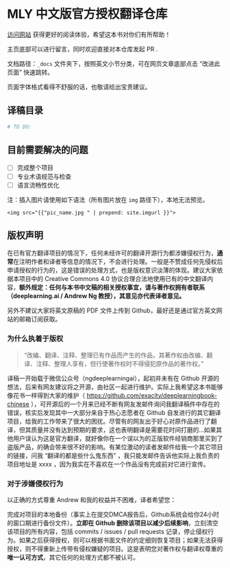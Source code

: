 # MLY 中文版官方授权翻译仓库 

[访问网站](https://accepteddoge.github.io/machine-learning-yearning-cn/) 获得更好的阅读体验，希望这本书对你们有所帮助！

主页底部可以进行留言，同时欢迎直接对本仓库发起 PR . 

文档路径：`_docs` 文件夹下，按照英文小节分类，可在网页文章底部点击 “改进此页面” 快速跳转。

页面字体格式看得不舒服的话，也敬请给出宝贵建议。

## 译稿目录

```python
# TO DO:
```

## 目前需要解决的问题

- [ ] 完成整个项目
- [ ] 专业术语规范与检查
- [ ] 语言流畅性优化

注：插入图片请使用如下语法（所有图片放在 `img` 路径下），本地无法预览。

 `<img src="{{"pic_name.jpg " | prepend: site.imgurl }}">`

## 版权声明

在已有官方翻译项目的情况下，任何未经许可的翻译开源行为都涉嫌侵权行为，**通常**在注明作者和译者等信息的情况下，不会进行处理。一般是不赞成任何先侵权后申请授权的行为的，这是错误的处理方式，也是版权意识淡薄的体现。建议大家依据本项目中的 Creative Commons 4.0 协议合理合法地使用已有的中文翻译内容，**额外规定：任何与本书中文稿的相关授权事宜，请与著作权拥有者联系（deeplearning.ai / Andrew Ng 教授），其意见亦代表译者意见。**

另外不建议大家将英文原稿的 PDF 文件上传到 Github，最好还是通过官方英文网站的邮箱订阅获取。

### 为什么执着于版权

> “改编、翻译、注释、整理已有作品而产生的作品，其著作权由改编、翻译、注释、整理人享有，但行使著作权时不得侵犯原作品的著作权。”

译稿一开始载于微信公众号（ngdeeplearningai），起初并未有在 Github 开源的想法，后来有网友建议将之开源，由社区一起进行维护。实际上我希望这本书能够像花书一样得到大家的维护（ <https://github.com/exacity/deeplearningbook-chinese> ），可开源后的一个月来已经不断有网友发邮件询问我翻译稿件中存在的错误，核实后发现其中一大部分来自于热心志愿者在  Github  自发进行的其它翻译项目，给我的工作带来了很大的困扰。尽管有的网友出于好心对原作品进行了翻译，但其质量并没有达到预期的要求，这也表明翻译是需要花时间打磨的...如果其他用户误认为这是官方翻译，就好像你在一个误以为的正版软件经销商那里买到了盗版产品，的确会带来很不好的影响。有某位激动的读者发邮件给我一个其它项目的链接，问我 “翻译的都是些什么鬼东西” ，我只能发邮件告诉他实际上我负责的项目地址是 xxxx ，因为我实在不喜欢在一个作品没有完成前对它进行宣传。

### 对于涉嫌侵权行为

以正确的方式尊重 Andrew 和我的权益并不困难，译者希望您：

完成对项目的本地备份（事实上在提交DMCA报告后，Github系统会给你24小时的窗口期进行备份文件）。**立即在 Github 删除该项目以减少后续影响**，立刻清空该项目的所有内容，包括 commits / issues / pull requests 记录，停止侵权行为。如果之后获得授权，则可以根据书面文件的约定细则恢复项目；如果无法获得授权，则不得重新上传带有侵权嫌疑的项目。这是表明您对著作权与翻译权尊重的**唯一认可方式**，其它任何的处理方式都不被认可。